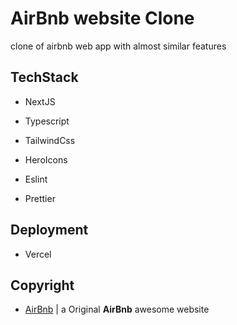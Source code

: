 # AirBnb website Clone

clone of airbnb web app with almost similar features

## TechStack

- NextJS
- Typescript
- TailwindCss
- HeroIcons

- Eslint
- Prettier

## Deployment

- Vercel

## Copyright

- [AirBnb](https://www.airbnb.com/) | a Original **AirBnb** awesome website
